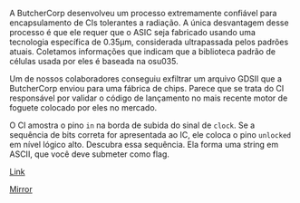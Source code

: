 A ButcherCorp desenvolveu um processo extremamente confiável para encapsulamento de CIs tolerantes a radiação. A única desvantagem desse processo é que ele requer que o ASIC seja fabricado usando uma tecnologia específica de 0.35μm, considerada ultrapassada pelos padrões atuais. Coletamos informações que indicam que a biblioteca padrão de células usada por eles é baseada na osu035.

Um de nossos colaboradores conseguiu exfiltrar um arquivo GDSII que a ButcherCorp enviou para uma fábrica de chips. Parece que se trata do CI responsável por validar o código de lançamento no mais recente motor de foguete colocado por eles no mercado.

O CI amostra o pino `in` na borda de subida do sinal de `clock`. Se a sequência de bits correta for apresentada ao IC, ele coloca o pino `unlocked` em nível lógico alto. Descubra essa sequência. Ela forma uma string em ASCII, que você deve submeter como flag.

[Link](https://cloud.ufscar.br:8080/v1/AUTH_c93b694078064b4f81afd2266a502511/static.pwn2win.party/shiftreg_e7f285dccca5788b157d72e7fde31a92ed765c64ec86d56164426b7c1cde1625.tar.gz)

[Mirror](https://static.pwn2win.party/shiftreg_e7f285dccca5788b157d72e7fde31a92ed765c64ec86d56164426b7c1cde1625.tar.gz)
